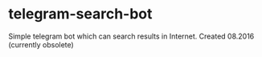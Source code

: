 # telegram-search-bot
Simple telegram bot which can search results in Internet. Created 08.2016 (currently obsolete)
